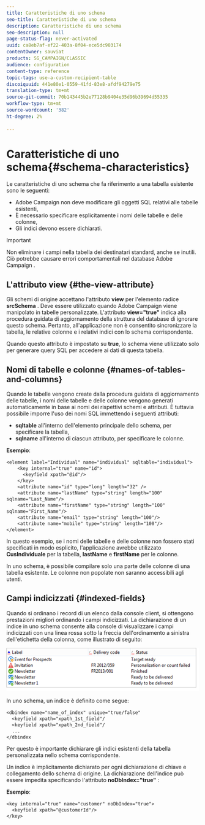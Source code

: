 ```yaml
---
title: Caratteristiche di uno schema
seo-title: Caratteristiche di uno schema
description: Caratteristiche di uno schema
seo-description: null
page-status-flag: never-activated
uuid: ca8eb7af-ef22-403a-8f04-ece5dc903174
contentOwner: sauviat
products: SG_CAMPAIGN/CLASSIC
audience: configuration
content-type: reference
topic-tags: use-a-custom-recipient-table
discoiquuid: 441e80e1-0559-41fd-83e8-afdf94279e75
translation-type: tm+mt
source-git-commit: 70b143445b2e77128b9404e35d96b39694d55335
workflow-type: tm+mt
source-wordcount: '382'
ht-degree: 2%

---
```



# Caratteristiche di uno schema{#schema-characteristics}

Le caratteristiche di uno schema che fa riferimento a una tabella esistente sono le seguenti:

*  Adobe Campaign non deve modificare gli oggetti SQL relativi alle tabelle esistenti,
* È necessario specificare esplicitamente i nomi delle tabelle e delle colonne,
* Gli indici devono essere dichiarati.

>[!IMPORTANT]
>
>Non eliminare i campi nella tabella dei destinatari standard, anche se inutili. Ciò potrebbe causare errori comportamentali nel database Adobe Campaign .

## L&#39;attributo view {#the-view-attribute}

Gli schemi di origine accettano l&#39;attributo **view** per l&#39;elemento radice **srcSchema** . Deve essere utilizzato quando  Adobe Campaign viene manipolato in tabelle personalizzate. L&#39;attributo **view=&quot;true&quot;** indica alla procedura guidata di aggiornamento della struttura del database di ignorare questo schema. Pertanto, all&#39;applicazione non è consentito sincronizzare la tabella, le relative colonne e i relativi indici con lo schema corrispondente.

Quando questo attributo è impostato su **true**, lo schema viene utilizzato solo per generare query SQL per accedere ai dati di questa tabella.

## Nomi di tabelle e colonne {#names-of-tables-and-columns}

Quando le tabelle vengono create dalla procedura guidata di aggiornamento delle tabelle, i nomi delle tabelle e delle colonne vengono generati automaticamente in base ai nomi dei rispettivi schemi e attributi. È tuttavia possibile imporre l&#39;uso dei nomi SQL immettendo i seguenti attributi:

* **sqltable** all&#39;interno dell&#39;elemento principale dello schema, per specificare la tabella,
* **sqlname** all&#39;interno di ciascun attributo, per specificare le colonne.

**Esempio**:

```
<element label="Individual" name="individual" sqltable="individual">
    <key internal="true" name="id">
      <keyfield xpath="@id"/>
    </key> 
    <attribute name="id" type="long" length="32" />
    <attribute name="lastName" type="string" length="100" sqlname="Last_Name"/>
    <attribute name="firstName" type="string" length="100" sqlname="First_Name"/>
    <attribute name="email" type="string" length="100"/>
    <attribute name="mobile" type="string" length="100"/>
</element>
```

In questo esempio, se i nomi delle tabelle e delle colonne non fossero stati specificati in modo esplicito, l&#39;applicazione avrebbe utilizzato **CusIndividuale** per la tabella, **lastName** e **firstName** per le colonne.

In uno schema, è possibile compilare solo una parte delle colonne di una tabella esistente. Le colonne non popolate non saranno accessibili agli utenti.

## Campi indicizzati {#indexed-fields}

Quando si ordinano i record di un elenco dalla console client, si ottengono prestazioni migliori ordinando i campi indicizzati. La dichiarazione di un indice in uno schema consente alla console di visualizzare i campi indicizzati con una linea rossa sotto la freccia dell&#39;ordinamento a sinistra dell&#39;etichetta della colonna, come illustrato di seguito:

![](assets/s_ncs_integration_mapping_index.png)

In uno schema, un indice è definito come segue:

```
<dbindex name="name_of_index" unique="true/false"
  <keyfield xpath="xpath_1st_field"/
  <keyfield xpath="xpath_2nd_field"/
  ...
</dbindex
```

Per questo è importante dichiarare gli indici esistenti della tabella personalizzata nello schema corrispondente.

Un indice è implicitamente dichiarato per ogni dichiarazione di chiave e collegamento dello schema di origine. La dichiarazione dell&#39;indice può essere impedita specificando l&#39;attributo **noDbIndex=&quot;true&quot;** :

**Esempio**:

```
<key internal="true" name="customer" noDbIndex="true">
  <keyfield xpath="@customerId"/>
</key>
```

